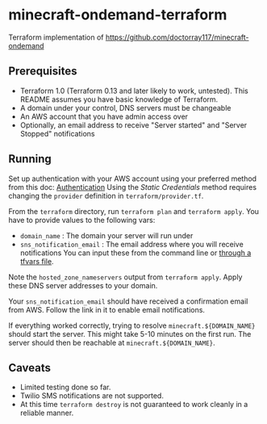 # minecraft-ondemand-terraform

Terraform implementation of https://github.com/doctorray117/minecraft-ondemand 

## Prerequisites
* Terraform 1.0 (Terraform 0.13 and later likely to work, untested). This README assumes you have basic knowledge of Terraform.
* A domain under your control, DNS servers must be changeable
* An AWS account that you have admin access over
* Optionally, an email address to receive "Server started" and "Server Stopped" notifications

## Running

Set up authentication with your AWS account using your preferred method from this doc: [Authentication](https://registry.terraform.io/providers/hashicorp/aws/latest/docs#authentication) Using the *Static Credentials* method requires changing the `provider` definition in `terraform/provider.tf`.

From the `terraform` directory, run `terraform plan` and `terraform apply`. You have to provide values to the following vars:
* `domain_name` : The domain your server will run under
* `sns_notification_email` : The email address where you will receive notifications
You can input these from the command line or [through a tfvars file](https://www.terraform.io/docs/language/values/variables.html#variable-definitions-tfvars-files).

Note the `hosted_zone_nameservers` output from `terraform apply`. Apply these DNS server addresses to your domain.

Your `sns_notification_email` should have received a confirmation email from AWS. Follow the link in it to enable email notifications.

If everything worked correctly, trying to resolve `minecraft.${DOMAIN_NAME}` should start the server. This might take 5-10 minutes on the first run. The server should then be reachable at `minecraft.${DOMAIN_NAME}`.

## Caveats

* Limited testing done so far.
* Twilio SMS notifications are not supported.
* At this time `terraform destroy` is not guaranteed to work cleanly in a reliable manner.
